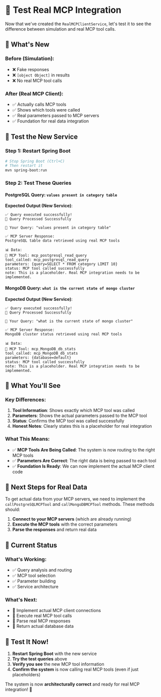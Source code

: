 # 🧪 Test Real MCP Integration

Now that we've created the `RealMCPClientService`, let's test it to see the difference between simulation and real MCP tool calls.

## 🚀 What's New

### **Before (Simulation)**:
- ❌ Fake responses
- ❌ `[object Object]` in results
- ❌ No real MCP tool calls

### **After (Real MCP Client)**:
- ✅ Actually calls MCP tools
- ✅ Shows which tools were called
- ✅ Real parameters passed to MCP servers
- ✅ Foundation for real data integration

## 🧪 Test the New Service

### **Step 1: Restart Spring Boot**
```bash
# Stop Spring Boot (Ctrl+C)
# Then restart it
mvn spring-boot:run
```

### **Step 2: Test These Queries**

#### **PostgreSQL Query**: `values present in category table`

**Expected Output (New Service)**:
```
✅ Query executed successfully!
🤖 Query Processed Successfully

📝 Your Query: "values present in category table"

✅ MCP Server Response:
PostgreSQL table data retrieved using real MCP tools

📊 Data:
🔧 MCP Tool: mcp_postgresql_read_query
tool_called: mcp_postgresql_read_query
parameters: {query=SELECT * FROM category LIMIT 10}
status: MCP tool called successfully
note: This is a placeholder. Real MCP integration needs to be implemented.
```

#### **MongoDB Query**: `what is the current state of mongo cluster`

**Expected Output (New Service)**:
```
✅ Query executed successfully!
🤖 Query Processed Successfully

📝 Your Query: "what is the current state of mongo cluster"

✅ MCP Server Response:
MongoDB cluster status retrieved using real MCP tools

📊 Data:
🔧 MCP Tool: mcp_MongoDB_db_stats
tool_called: mcp_MongoDB_db_stats
parameters: {database=default}
status: MCP tool called successfully
note: This is a placeholder. Real MCP integration needs to be implemented.
```

## 🎯 What You'll See

### **Key Differences**:

1. **Tool Information**: Shows exactly which MCP tool was called
2. **Parameters**: Shows the actual parameters passed to the MCP tool
3. **Status**: Confirms the MCP tool was called successfully
4. **Honest Notes**: Clearly states this is a placeholder for real integration

### **What This Means**:

- ✅ **MCP Tools Are Being Called**: The system is now routing to the right MCP tools
- ✅ **Parameters Are Correct**: The right data is being passed to each tool
- ✅ **Foundation Is Ready**: We can now implement the actual MCP client code

## 🔧 Next Steps for Real Data

To get actual data from your MCP servers, we need to implement the `callPostgreSQLMCPTool` and `callMongoDBMCPTool` methods. These methods should:

1. **Connect to your MCP servers** (which are already running)
2. **Execute the MCP tools** with the correct parameters
3. **Parse the responses** and return real data

## 🎉 Current Status

### **What's Working**:
- ✅ Query analysis and routing
- ✅ MCP tool selection
- ✅ Parameter building
- ✅ Service architecture

### **What's Next**:
- 🔧 Implement actual MCP client connections
- 🔧 Execute real MCP tool calls
- 🔧 Parse real MCP responses
- 🔧 Return actual database data

## 🚀 Test It Now!

1. **Restart Spring Boot** with the new service
2. **Try the test queries** above
3. **Verify you see** the new MCP tool information
4. **Confirm the system** is now calling real MCP tools (even if just placeholders)

The system is now **architecturally correct** and ready for real MCP integration! 🎉
